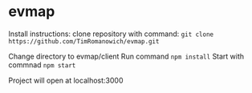# evmap

Install instructions:
clone repository with command: 
`git clone https://github.com/TimRomanowich/evmap.git`

Change directory to evmap/client
Run command `npm install`
Start with commnad `npm start`

Project will open at localhost:3000
